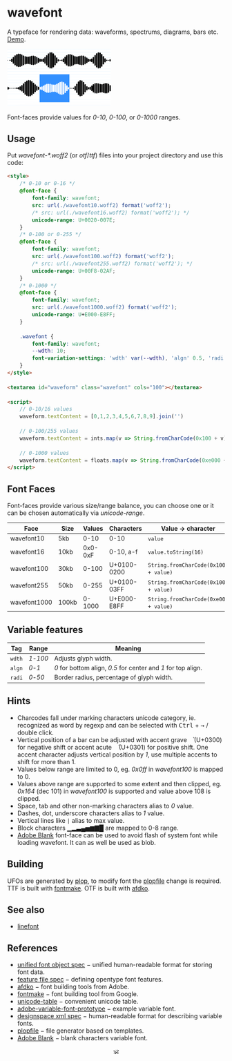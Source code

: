 # wavefont

A typeface for rendering data: waveforms, spectrums, diagrams, bars etc. [Demo](https://a-vis.github.io/wavefont).

<a href="https://a-vis.github.io/wavefont"><img src="./preview.png" width="240px"/></a>

Font-faces provide values for _0-10_, _0-100_, or _0-1000_ ranges.

## Usage

<!-- Get [wavefont.otf](./wavefont.otf) or [wavefont.ttf](./wavefont.ttf). -->
Put _wavefont-*.woff2_ (or _otf_/_ttf_) files into your project directory and use this code:

```html
<style>
	/* 0-10 or 0-16 */
	@font-face {
		font-family: wavefont;
		src: url(./wavefont10.woff2) format('woff2');
		/* src: url(./wavefont16.woff2) format('woff2'); */
		unicode-range: U+0020-007E;
	}
	/* 0-100 or 0-255 */
	@font-face {
		font-family: wavefont;
		src: url(./wavefont100.woff2) format('woff2');
		/* src: url(./wavefont255.woff2) format('woff2'); */
		unicode-range: U+00F8-02AF;
	}
	/* 0-1000 */
	@font-face {
		font-family: wavefont;
		src: url(./wavefont1000.woff2) format('woff2');
		unicode-range: U+E000-E8FF;
	}

	.wavefont {
		font-family: wavefont;
		--wdth: 10;
		font-variation-settings: 'wdth' var(--wdth), 'algn' 0.5, 'radi' 30;
	}
</style>

<textarea id="waveform" class="wavefont" cols="100"></textarea>

<script>
	// 0-10/16 values
	waveform.textContent = [0,1,2,3,4,5,6,7,8,9].join('')

	// 0-100/255 values
	waveform.textContent = ints.map(v => String.fromCharCode(0x100 + v)).join('')

	// 0-1000 values
	waveform.textContent = floats.map(v => String.fromCharCode(0xe000 + v)).join('')
</script>
```

## Font Faces

Font-faces provide various size/range balance, you can choose one or it can be chosen automatically via _unicode-range_.

Face 					| Size 	| Values 				| Characters		| Value → character
---|---|---|---|---
wavefont10 		| 5kb 	| 0-10 					| 0-10 					| `value`
wavefont16 		| 10kb 	| 0x0-0xF			 	| 0-10, a-f 		| `value.toString(16)`
wavefont100 	| 30kb 	| 0-100		 			| U+0100-0200 	| `String.fromCharCode(0x100 + value)`
wavefont255 	| 50kb	| 0-255					| U+0100-03FF 	| `String.fromCharCode(0x100 + value)`
wavefont1000 	| 100kb	| 0-1000 				| U+E000-E8FF 	| `String.fromCharCode(0xe000 + value)`

## Variable features

Tag | Range | Meaning
---|---|---
`wdth` | _1_-_100_ | Adjusts glyph width.
`algn` | _0_-_1_ | _0_ for bottom align, _0.5_ for center and _1_ for top align.
`radi` | _0_-_50_ | Border radius, percentage of glyph width.

## Hints

* Charcodes fall under marking characters unicode category, ie. recognized as word by regexp and can be selected with <kbd>Ctrl</kbd> + <kbd>→</kbd> / double click.
* Vertical position of a bar can be adjusted with accent grave <kbd>&nbsp;&#x0300;</kbd> (U+0300) for negative shift or accent acute <kbd>&nbsp;&#x0301;</kbd> (U+0301) for positive shift. One accent character adjusts vertical position by _1_, use multiple accents to shift for more than 1.
* Values below range are limited to 0, eg. _0x0ff_ in _wavefont100_ is mapped to 0.
* Values above range are supported to some extent and then clipped, eg. _0x164_ (dec 101) in _wavefont100_ is supported and value above 108 is clipped.
* Space, tab and other non-marking characters alias to _0_ value.
* Dashes, dot, underscore characters alias to _1_ value.
* Vertical lines like `|` alias to max value.
* Block characters ▁▂▃▄▅▆▇█ are mapped to 0-8 range.
* [Adobe Blank](https://github.com/adobe-fonts/adobe-blank-vf) font-face can be used to avoid flash of system font while loading wavefont. It can as well be used as blob.


## Building

UFOs are generated by [plop](https://github.com/plopjs/plop), to modify font the [plopfile](./plopfile.js) change is required.
TTF is built with [fontmake](https://github.com/googlefonts/fontmake). OTF is built with [afdko](https://adobe-type-tools.github.io/afdko/).

## See also

* [linefont](https://github.com/a-vis/linefont)

## References

* [unified font object spec](https://unifiedfontobject.org/versions/ufo3) − unified human-readable format for storing font data.
* [feature file spec](https://adobe-type-tools.github.io/afdko/OpenTypeFeatureFileSpecification.html#6.h) − defining opentype font features.
* [afdko](https://adobe-type-tools.github.io/afdko/) − font building tools from Adobe.
* [fontmake](https://github.com/googlefonts/fontmake) − font building tool from Google.
* [unicode-table](https://unicode-table.com/) − convenient unicode table.
* [adobe-variable-font-prototype](https://github.com/adobe-fonts/adobe-variable-font-prototype) − example variable font.
* [designspace xml spec](https://github.com/fonttools/fonttools/tree/main/Doc/source/designspaceLib#document-xml-structure) − human-readable format for describing variable fonts.
* [plopfile](https://github.com/plopjs/plop#built-in-actions) − file generator based on templates.
* [Adobe Blank](https://github.com/adobe-fonts/adobe-blank-vf) − blank characters variable font.

<p align="center">🕉<p>
